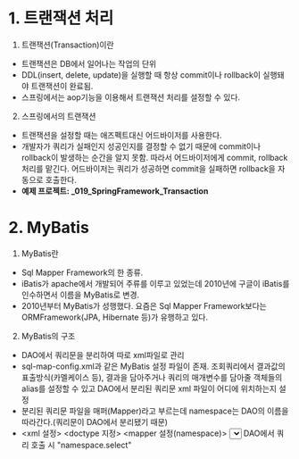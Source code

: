 # 1. 트랜잭션 처리
1. 트랜잭션(Transaction)이란
- 트랜잭션은 DB에서 일어나는 작업의 단위
- DDL(insert, delete, update)을 실행할 때 항상 commit이나 rollback이 실행돼야 트랜잭션이 완료됨.
- 스프링에서는 aop기능을 이용해서 트랜잭션 처리를 설정할 수 있다.
2. 스프링에서의 트랜잭션
- 트랜잭션을 설정할 때는 애즈펙트대신 어드바이저를 사용한다.
- 개발자가 쿼리가 실패인지 성공인지를 결정할 수 없기 때문에 commit이나 rollback이 발생하는 순간을 알지 못함.
  따라서 어드바이저에게 commit, rollback 처리를 맡긴다. 어드바이저는 쿼리가 성공하면 commit을 실패하면 rollback을
  자동으로 호출한다.
- <b>예제 프로젝트: _019_SpringFramework_Transaction</b>

# 2. MyBatis
1. MyBatis란
- Sql Mapper Framework의 한 종류.
- iBatis가 apache에서 개발되어 주류를 이루고 있었는데 2010년에 구글이 iBatis를 인수하면서 이름을 MyBatis로 변경.
- 2010년부터 MyBatis가 성행했다. 요즘은 Sql Mapper Framework보다는 ORMFramework(JPA, Hibernate 등)가 유행하고 있다.
2. MyBatis의 구조
- DAO에서 쿼리문을 분리하여 따로 xml파일로 관리
- sql-map-config.xml과 같은 MyBatis 설정 파일이 존재. 조회쿼리에서 결과값의 표출방식(카멜케이스 등), 결과을 담아주거나
  쿼리의 매개변수를 담아줄 객체들의 alias를 설정할 수 있고 DAO에서 분리된 쿼리문 xml 파일이 어디에 위치하는지 설정
- 분리된 쿼리문 파일을 매퍼(Mapper)라고 부르는데 namespace는 DAO의 이름을 따라간다.(쿼리문이 DAO에서 분리됐기 때문)
- <xml 설정>
  <doctype 지정>
  <mapper 설정(namespace)>
    <select id="select"></select>
    <insert></insert>
    <update></update>
    <delete></delete>
  </mapper>
  DAO에서 쿼리 호출 시 "namespace.select"